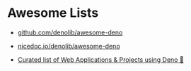 # Awesome Lists

- [github.com/denolib/awesome-deno](https://github.com/denolib/awesome-deno/)

- [nicedoc.io/denolib/awesome-deno](https://nicedoc.io/denolib/awesome-deno)

- [Curated list of Web Applications
   & Projects using Deno 🦕 ](https://usingdeno.com/)
